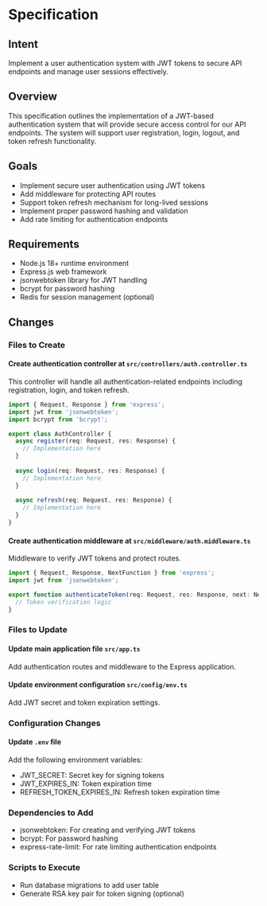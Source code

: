 # Specification

## Intent

Implement a user authentication system with JWT tokens to secure API endpoints and manage user sessions effectively.

## Overview

This specification outlines the implementation of a JWT-based authentication system that will provide secure access control for our API endpoints. The system will support user registration, login, logout, and token refresh functionality.

## Goals

- Implement secure user authentication using JWT tokens
- Add middleware for protecting API routes
- Support token refresh mechanism for long-lived sessions
- Implement proper password hashing and validation
- Add rate limiting for authentication endpoints

## Requirements

- Node.js 18+ runtime environment
- Express.js web framework
- jsonwebtoken library for JWT handling
- bcrypt for password hashing
- Redis for session management (optional)

## Changes

### Files to Create

#### Create authentication controller at `src/controllers/auth.controller.ts`

This controller will handle all authentication-related endpoints including registration, login, and token refresh.

```typescript
import { Request, Response } from 'express';
import jwt from 'jsonwebtoken';
import bcrypt from 'bcrypt';

export class AuthController {
  async register(req: Request, res: Response) {
    // Implementation here
  }
  
  async login(req: Request, res: Response) {
    // Implementation here
  }
  
  async refresh(req: Request, res: Response) {
    // Implementation here
  }
}
```

#### Create authentication middleware at `src/middleware/auth.middleware.ts`

Middleware to verify JWT tokens and protect routes.

```typescript
import { Request, Response, NextFunction } from 'express';
import jwt from 'jsonwebtoken';

export function authenticateToken(req: Request, res: Response, next: NextFunction) {
  // Token verification logic
}
```

### Files to Update

#### Update main application file `src/app.ts`

Add authentication routes and middleware to the Express application.

#### Update environment configuration `src/config/env.ts`

Add JWT secret and token expiration settings.

### Configuration Changes

#### Update `.env` file

Add the following environment variables:
- JWT_SECRET: Secret key for signing tokens
- JWT_EXPIRES_IN: Token expiration time
- REFRESH_TOKEN_EXPIRES_IN: Refresh token expiration time

### Dependencies to Add

- jsonwebtoken: For creating and verifying JWT tokens
- bcrypt: For password hashing
- express-rate-limit: For rate limiting authentication endpoints

### Scripts to Execute

- Run database migrations to add user table
- Generate RSA key pair for token signing (optional)